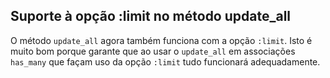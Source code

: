 ## Suporte à opção :limit no método update_all

O método `update_all` agora também funciona com a opção `:limit`. Isto é muito bom porque garante que ao usar o `update_all` em associações `has_many` que façam uso da opção `:limit` tudo funcionará adequadamente.
